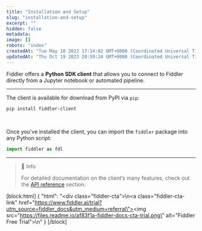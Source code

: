 ```yaml
---
title: "Installation and Setup"
slug: "installation-and-setup"
excerpt: ""
hidden: false
metadata: 
image: []
robots: "index"
createdAt: "Tue May 10 2022 17:14:02 GMT+0000 (Coordinated Universal Time)"
updatedAt: "Thu Oct 19 2023 20:59:24 GMT+0000 (Coordinated Universal Time)"
---
```

Fiddler offers a **Python SDK client** that allows you to connect to Fiddler directly from a Jupyter notebook or automated pipeline.

***

The client is available for download from PyPI via `pip`:

```
pip install fiddler-client
```

<br>

Once you've installed the client, you can import the `fiddler` package into any Python script:

```python
import fiddler as fdl
```

***

> 📘 Info
> 
> For detailed documentation on the client’s many features, check out the [API reference](ref:client-setup) section.

[block:html]
{
  "html": "<div class=\"fiddler-cta\">\n<a class=\"fiddler-cta-link\" href=\"https://www.fiddler.ai/trial?utm_source=fiddler_docs&utm_medium=referral\"><img src=\"https://files.readme.io/af83f1a-fiddler-docs-cta-trial.png\" alt=\"Fiddler Free Trial\"></a>\n</div>"
}
[/block]